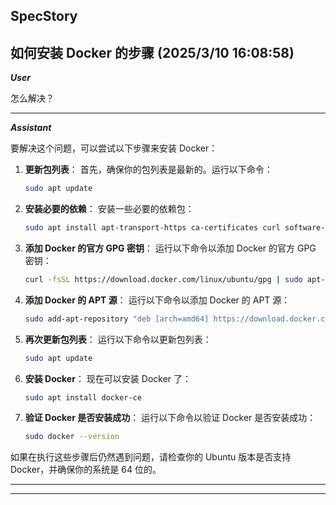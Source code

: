 ## SpecStory

## 如何安装 Docker 的步骤 (2025/3/10 16:08:58)

_**User**_

怎么解决？

---

_**Assistant**_

要解决这个问题，可以尝试以下步骤来安装 Docker：

1. **更新包列表**：
   首先，确保你的包列表是最新的。运行以下命令：
   ```bash
   sudo apt update
   ```

2. **安装必要的依赖**：
   安装一些必要的依赖包：
   ```bash
   sudo apt install apt-transport-https ca-certificates curl software-properties-common
   ```

3. **添加 Docker 的官方 GPG 密钥**：
   运行以下命令以添加 Docker 的官方 GPG 密钥：
   ```bash
   curl -fsSL https://download.docker.com/linux/ubuntu/gpg | sudo apt-key add -
   ```

4. **添加 Docker 的 APT 源**：
   运行以下命令以添加 Docker 的 APT 源：
   ```bash
   sudo add-apt-repository "deb [arch=amd64] https://download.docker.com/linux/ubuntu $(lsb_release -cs) stable"
   ```

5. **再次更新包列表**：
   运行以下命令以更新包列表：
   ```bash
   sudo apt update
   ```

6. **安装 Docker**：
   现在可以安装 Docker 了：
   ```bash
   sudo apt install docker-ce
   ```

7. **验证 Docker 是否安装成功**：
   运行以下命令以验证 Docker 是否安装成功：
   ```bash
   sudo docker --version
   ```

如果在执行这些步骤后仍然遇到问题，请检查你的 Ubuntu 版本是否支持 Docker，并确保你的系统是 64 位的。

---



---

